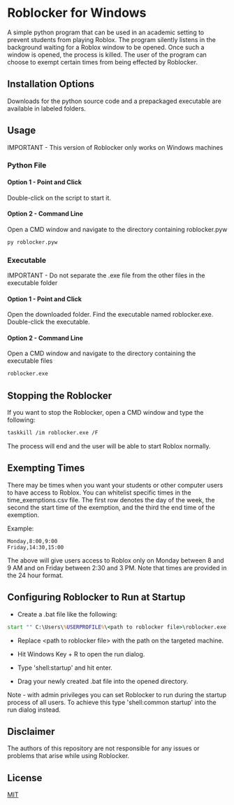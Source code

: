 # Roblocker for Windows
 A simple python program that can be used in an academic setting to prevent students from playing Roblox.  The program silently listens in the background waiting for a Roblox window to be opened.  Once such a window is opened, the process is killed.  The user of the program can choose to exempt certain times from being effected by Roblocker.
 
 ## Installation Options
 Downloads for the python source code and a prepackaged executable are available in labeled folders.  
 ## Usage
 
 IMPORTANT - This version of Roblocker only works on Windows machines
 
 ### Python File
 
 #### Option 1 - Point and Click
 Double-click on the script to start it.
 
 #### Option 2 - Command Line
 Open a CMD window and navigate to the directory containing roblocker.pyw
 
 ```bash
 py roblocker.pyw
 ```
 
 ### Executable
 
 IMPORTANT - Do not separate the .exe file from the other files in the executable folder
 
 #### Option 1 - Point and Click
 Open the downloaded folder. Find the executable named roblocker.exe.  Double-click the executable.
 
 #### Option 2 - Command Line
Open a CMD window and navigate to the directory containing the executable files

```bash
roblocker.exe
```

## Stopping the Roblocker
If you want to stop the Roblocker, open a CMD window and type the following:

```bash
taskkill /im roblocker.exe /F
```

The process will end and the user will be able to start Roblox normally.

## Exempting Times
There may be times when you want your students or other computer users to have access to Roblox.  You can whitelist specific times in the time_exemptions.csv file.  The first row denotes the day of the week, the second the start time of the exemption, and the third the end time of the exemption.

Example:

```csv
Monday,8:00,9:00
Friday,14:30,15:00
```

The above will give users access to Roblox only on Monday between 8 and 9 AM and on Friday between 2:30 and 3 PM.  Note that times are provided in the 24 hour format.

## Configuring Roblocker to Run at Startup
* Create a .bat file like the following:

```bat
start "" C:\Users\%USERPROFILE%\<path to roblocker file>\roblocker.exe
```

* Replace &lt;path to roblocker file&gt; with the path on the targeted machine.
    
* Hit Windows Key + R to open the run dialog.
* Type 'shell:startup' and hit enter.
* Drag your newly created .bat file into the opened directory.

Note - with admin privileges you can set Roblocker to run during the startup process of all users.  To achieve this type 'shell:common startup' into the run dialog instead.

## Disclaimer
The authors of this repository are not responsible for any issues or problems that arise while using Roblocker.
 
## License
[MIT](https://choosealicense.com/licenses/mit/)
